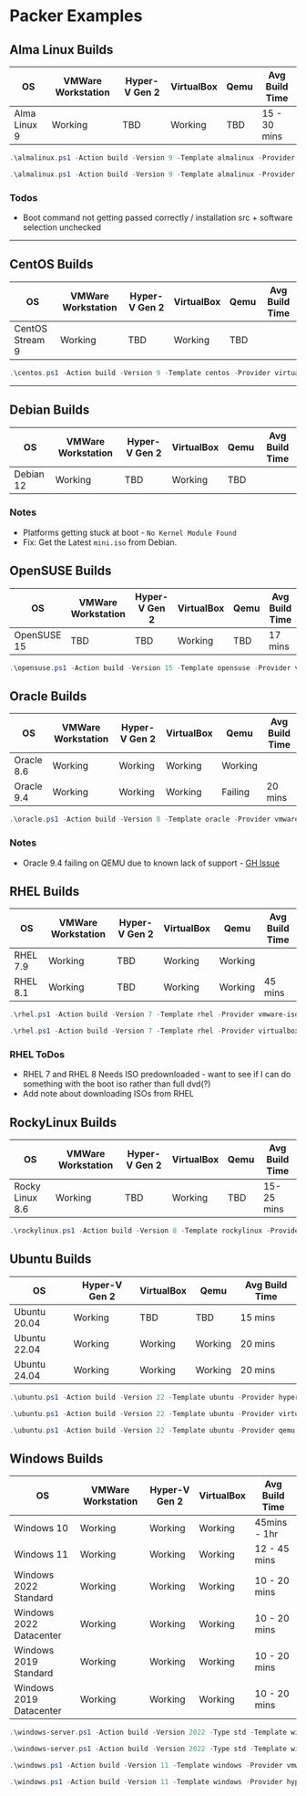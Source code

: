# Packer Examples

## Alma Linux Builds

| OS           | VMWare Workstation | Hyper-V Gen 2 | VirtualBox | Qemu | Avg Build Time |
|--------------|--------------------|---------------|------------|------|----------------|
| Alma Linux 9 | Working            | TBD           | Working    | TBD  | 15 - 30 mins   |

```powershell
.\almalinux.ps1 -Action build -Version 9 -Template almalinux -Provider virtualbox-iso
```

```powershell
.\almalinux.ps1 -Action build -Version 9 -Template almalinux -Provider vmware-iso
```

### Todos

- Boot command not getting passed correctly / installation src + software selection unchecked

---

## CentOS Builds

| OS              | VMWare Workstation | Hyper-V Gen 2 | VirtualBox | Qemu | Avg Build Time |
|-----------------|--------------------|---------------|------------|------|----------------|
| CentOS Stream 9 | Working            | TBD           | Working    | TBD  |                |

```powershell
.\centos.ps1 -Action build -Version 9 -Template centos -Provider virtualbox-iso
```

---

## Debian Builds

| OS        | VMWare Workstation | Hyper-V Gen 2 | VirtualBox | Qemu | Avg Build Time |
|-----------|--------------------|---------------|------------|------|----------------|
| Debian 12 | Working            | TBD           | Working    | TBD  |                |

### Notes

- Platforms getting stuck at boot - `No Kernel Module Found`
- Fix: Get the Latest `mini.iso` from Debian.

## OpenSUSE Builds

| OS          | VMWare Workstation | Hyper-V Gen 2 | VirtualBox | Qemu | Avg Build Time |
|-------------|--------------------|---------------|------------|------|----------------|
| OpenSUSE 15 | TBD                | TBD           | Working    | TBD  | 17 mins        |

```powershell
.\opensuse.ps1 -Action build -Version 15 -Template opensuse -Provider virtualbox-iso
```

## Oracle Builds

| OS         | VMWare Workstation | Hyper-V Gen 2 | VirtualBox | Qemu    | Avg Build Time |
|------------|--------------------|---------------|------------|---------|----------------|
| Oracle 8.6 | Working            | Working       | Working    | Working |                |
| Oracle 9.4 | Working            | Working       | Working    | Failing | 20 mins        |

```powershell
.\oracle.ps1 -Action build -Version 8 -Template oracle -Provider vmware-iso
```

### Notes

- Oracle 9.4 failing on QEMU due to known lack of support - [GH Issue](https://github.com/hashicorp/packer-plugin-qemu/issues/76)

## RHEL Builds

| OS       | VMWare Workstation | Hyper-V Gen 2 | VirtualBox | Qemu    | Avg Build Time |
|----------|--------------------|---------------|------------|---------|----------------|
| RHEL 7.9 | Working            | TBD           | Working    | Working |                |
| RHEL 8.1 | Working            | TBD           | Working    | Working | 45 mins        |

```powershell
.\rhel.ps1 -Action build -Version 7 -Template rhel -Provider vmware-iso
```

```powershell
.\rhel.ps1 -Action build -Version 7 -Template rhel -Provider virtualbox-iso
```

### RHEL ToDos

- RHEL 7 and RHEL 8 Needs ISO predownloaded - want to see if I can do something with the boot iso rather than full dvd(?)
- Add note about downloading ISOs from RHEL

## RockyLinux Builds

| OS              | VMWare Workstation | Hyper-V Gen 2 | VirtualBox | Qemu | Avg Build Time |
|-----------------|--------------------|---------------|------------|------|----------------|
| Rocky Linux 8.6 | Working            | TBD           | Working    | TBD  | 15-25 mins     |

```powershell
.\rockylinux.ps1 -Action build -Version 8 -Template rockylinux -Provider virtualbox-iso
```

## Ubuntu Builds

| OS           | Hyper-V Gen 2 | VirtualBox | Qemu    | Avg Build Time |
|--------------|---------------|------------|---------|----------------|
| Ubuntu 20.04 | Working       | TBD        | TBD     | 15 mins        |
| Ubuntu 22.04 | Working       | Working    | Working | 20 mins        |
| Ubuntu 24.04 | Working       | Working    | Working | 20 mins        |

```powershell
.\ubuntu.ps1 -Action build -Version 22 -Template ubuntu -Provider hyperv-iso
```

```powershell
.\ubuntu.ps1 -Action build -Version 22 -Template ubuntu -Provider virtualbox-iso
```

```powershell
.\ubuntu.ps1 -Action build -Version 22 -Template ubuntu -Provider qemu
```

## Windows Builds

| OS                      | VMWare Workstation | Hyper-V Gen 2 | VirtualBox | Avg Build Time |
|-------------------------|--------------------|---------------|------------|----------------|
| Windows 10              | Working            | Working       | Working    | 45mins - 1hr   |
| Windows 11              | Working            | Working       | Working    | 12 - 45 mins   |
| Windows 2022 Standard   | Working            | Working       | Working    | 10 - 20 mins   |
| Windows 2022 Datacenter | Working            | Working       | Working    | 10 - 20 mins   |
| Windows 2019 Standard   | Working            | Working       | Working    | 10 - 20 mins   |
| Windows 2019 Datacenter | Working            | Working       | Working    | 10 - 20 mins   |

```powershell
.\windows-server.ps1 -Action build -Version 2022 -Type std -Template windows-server -Provider vmware-iso
```

```powershell
.\windows-server.ps1 -Action build -Version 2022 -Type std -Template windows-server -Provider hyperv-iso -Generation 2
```

```powershell
.\windows.ps1 -Action build -Version 11 -Template windows -Provider vmware-iso
```

```powershell
.\windows.ps1 -Action build -Version 11 -Template windows -Provider hyperv-iso -Generation 2
```
